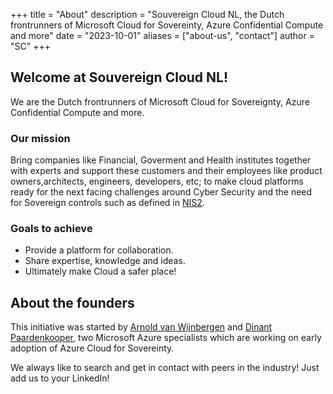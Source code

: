 +++
title = "About"
description = "Souvereign Cloud NL, the Dutch frontrunners of Microsoft Cloud for Sovereinty, Azure Confidential Compute and more"
date = "2023-10-01"
aliases = ["about-us", "contact"]
author = "SC"
+++

## Welcome at Souvereign Cloud NL!
We are the Dutch frontrunners of Microsoft Cloud for Sovereignty, Azure Confidential Compute and more. 

### Our mission
Bring companies like Financial, Goverment and Health institutes together with experts and support these customers and their employees like product owners,architects, engineers, developers, etc; to make cloud platforms ready for the next facing challenges around Cyber Security and the need for Sovereign controls such as defined in [NIS2](https://www.ncsc.nl/over-ncsc/wettelijke-taak/wat-gaat-de-nis2-richtlijn-betekenen-voor-uw-organisatie).

### Goals to achieve
- Provide a platform for collaboration.
- Share expertise, knowledge and ideas.
- Ultimately make Cloud a safer place!

## About the founders

This initiative was started by <a href="https://www.linkedin.com/in/ilovit/">Arnold van Wijnbergen</a> and <a href="https://www.linkedin.com/in/dinantpaardenkooper/">Dinant Paardenkooper</a>, two Microsoft Azure specialists which are working on early adoption of Azure Cloud for Sovereinty.

We always like to search and get in contact with peers in the industry! Just add us to your LinkedIn!
